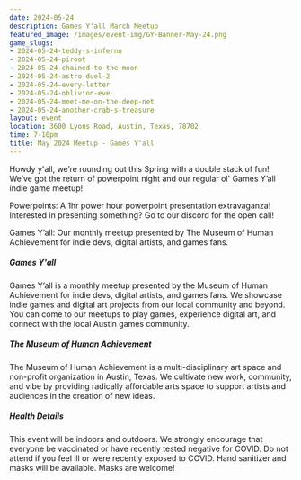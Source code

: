 ```yaml
---
date: 2024-05-24
description: Games Y'all March Meetup
featured_image: /images/event-img/GY-Banner-May-24.png
game_slugs:
- 2024-05-24-teddy-s-inferno
- 2024-05-24-piroot
- 2024-05-24-chained-to-the-moon
- 2024-05-24-astro-duel-2
- 2024-05-24-every-letter
- 2024-05-24-oblivion-eve
- 2024-05-24-meet-me-on-the-deep-net
- 2024-05-24-another-crab-s-treasure
layout: event
location: 3600 Lyons Road, Austin, Texas, 78702
time: 7-10pm
title: May 2024 Meetup - Games Y'all
---
```



Howdy y'all, we’re rounding out this Spring with a double stack of fun! We’ve got the return of powerpoint night and our regular ol' Games Y’all indie game meetup!
  
Powerpoints: A 1hr power hour powerpoint presentation extravaganza! Interested in presenting something? Go to our discord for the open call!
  
Games Y’all: Our monthly meetup presented by The Museum of Human Achievement for indie devs, digital artists, and games fans.

##### Games Y'all

Games Y’all is a monthly meetup presented by the Museum of Human Achievement for indie devs, digital artists, and games fans. We showcase indie games and digital art projects from our local community and beyond. You can come to our meetups to play games, experience digital art, and connect with the local Austin games community.

##### The Museum of Human Achievement

The Museum of Human Achievement is a multi-disciplinary art space and non-profit organization in Austin, Texas. We cultivate new work, community, and vibe by providing radically affordable arts space to support artists and audiences in the creation of new ideas.

##### Health Details

This event will be indoors and outdoors. We strongly encourage that everyone be vaccinated or have recently tested negative for COVID. Do not attend if you feel ill or were recently exposed to COVID. Hand sanitizer and masks will be available. Masks are welcome!
